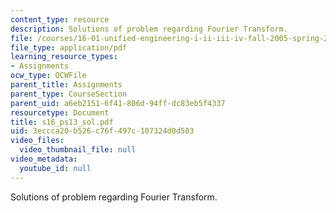 ```yaml
---
content_type: resource
description: Solutions of problem regarding Fourier Transform.
file: /courses/16-01-unified-engineering-i-ii-iii-iv-fall-2005-spring-2006/3eccca20b526c76f497c107324d0d503_s16_ps13_sol.pdf
file_type: application/pdf
learning_resource_types:
- Assignments
ocw_type: OCWFile
parent_title: Assignments
parent_type: CourseSection
parent_uid: a6eb2151-6f41-806d-94ff-dc83eb5f4337
resourcetype: Document
title: s16_ps13_sol.pdf
uid: 3eccca20-b526-c76f-497c-107324d0d503
video_files:
  video_thumbnail_file: null
video_metadata:
  youtube_id: null
---
```

Solutions of problem regarding Fourier Transform.

